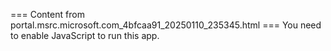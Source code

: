 === Content from portal.msrc.microsoft.com_4bfcaa91_20250110_235345.html ===
You need to enable JavaScript to run this app.
